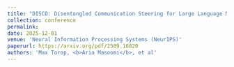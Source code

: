 ```yaml
---
title: "DISCO: Disentangled Communication Steering for Large Language Models"
collection: conference
permalink: 
date: 2025-12-01
venue: 'Neural Information Processing Systems (NeurIPS)'
paperurl: https://arxiv.org/pdf/2509.16820
authors: 'Max Torop, <b>Aria Masoomi</b>, et al'
---
```

